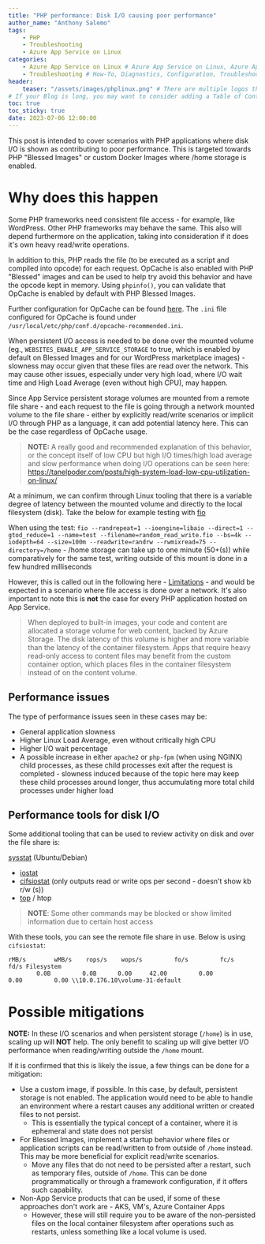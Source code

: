 ```yaml
---
title: "PHP performance: Disk I/O causing poor performance"
author_name: "Anthony Salemo"
tags:
    - PHP
    - Troubleshooting
    - Azure App Service on Linux
categories:
    - Azure App Service on Linux # Azure App Service on Linux, Azure App Service on Windows, Function App, Azure VM, Azure SDK
    - Troubleshooting # How-To, Diagnostics, Configuration, Troubleshooting, Performance
header:
    teaser: "/assets/images/phplinux.png" # There are multiple logos that can be used in "/assets/images" if you choose to add one.
# If your Blog is long, you may want to consider adding a Table of Contents by adding the following two settings.
toc: true
toc_sticky: true
date: 2023-07-06 12:00:00
---
```


This post is intended to cover scenarios with PHP applications where disk I/O is shown as contributing to poor performance. This is targeted towards PHP "Blessed Images" or custom Docker Images where /home storage is enabled.

# Why does this happen
Some PHP frameworks need consistent file access - for example, like WordPress. Other PHP frameworks may behave the same. This also will depend furthermore on the application, taking into consideration if it does it's own heavy read/write operations. 

In addition to this, PHP reads the file (to be executed as a script and compiled into opcode) for each request. OpCache is also enabled with PHP "Blessed" images and can be used to help try avoid this behavior and have the opcode kept in memory. Using `phpinfo()`, you can validate that OpCache is enabled by default with PHP Blessed Images. 

Further configuration for OpCache can be found [here](https://www.php.net/manual/en/book.opcache.php). The `.ini` file configured for OpCache is found under `/usr/local/etc/php/conf.d/opcache-recommended.ini`.

When persistent I/O access is needed to be done over the mounted volume (eg., `WEBSITES_ENABLE_APP_SERVICE_STORAGE` to true, which is enabled by default on Blessed Images and for our WordPress marketplace images) - slowness may occur given that these files are read over the network. This may cause other issues, especially under very high load, where I/O wait time and High Load Average (even without high CPU), may happen.

Since App Service persistent storage volumes are mounted from a remote file share - and each request to the file is going through a network mounted volume to the file share - either by explicitly read/write scenarios or implicit I/O through PHP as a language, it can add potential latency here. This can be the case regardless of OpCache usage.

> **NOTE:** A really good and recommended explanation of this behavior, or the concept itself of low CPU but high I/O times/high load average and slow performance when doing I/O operations can be seen here: https://tanelpoder.com/posts/high-system-load-low-cpu-utilization-on-linux/ 

At a minimum, we can confirm through Linux tooling that there is a variable degree of latency between the mounted volume and directly to the local filesystem (disk). Take the below for example testing with [fio](https://github.com/axboe/fio)

When using the test: `fio --randrepeat=1 --ioengine=libaio --direct=1 --gtod_reduce=1 --name=test --filename=random_read_write.fio --bs=4k --iodepth=64 --size=100m --readwrite=randrw --rwmixread=75 --directory=/home` - /home storage can take up to one minute (50+(s)) while comparatively for the same test, writing outside of this mount is done in a few hundred milliseconds

However, this is called out in the following here - [Limitations](https://learn.microsoft.com/en-us/azure/app-service/overview#limitations) - and would be expected in a scenario where file access is done over a network. It's also important to note this is **not** the case for every PHP application hosted on App Service.

> When deployed to built-in images, your code and content are allocated a storage volume for web content, backed by Azure Storage. The disk latency of this volume is higher and more variable than the latency of the container filesystem. Apps that require heavy read-only access to content files may benefit from the custom container option, which places files in the container filesystem instead of on the content volume.

## Performance issues 
The type of performance issues seen in these cases may be:
- General application slowness
- Higher Linux Load Average, even without critically high CPU
- Higher I/O wait percentage
- A possible increase in either `apache2` or `php-fpm` (when using NGINX) child processes, as these child processes exit after the request is completed - slowness induced because of the topic here may keep these child processes around longer, thus accumulating more total child processes under higher load 

## Performance tools for disk I/O
Some additional tooling that can be used to review activity on disk and over the file share is:

[sysstat](https://github.com/sysstat/sysstat) (Ubuntu/Debian)
  - [iostat](https://linux.die.net/man/1/iostat)
  - [cifsiostat](https://linux.die.net/man/1/cifsiostat) (only outputs read or write ops per second - doesn't show kb r/w (s))
  - [top](https://linux.die.net/man/1/top) / htop

> **NOTE**: Some other commands may be blocked or show limited information due to certain host access

With these tools, you can see the remote file share in use. Below is using `cifsiostat`:

```
rMB/s        wMB/s    rops/s    wops/s         fo/s         fc/s         fd/s Filesystem
        0.0B         0.0B      0.00     42.00         0.00         0.00         0.00 \\10.0.176.10\volume-31-default
```

# Possible mitigations
**NOTE:** In these I/O scenarios and when persistent storage (`/home`) is in use, scaling up will **NOT** help. The only benefit to scaling up will give better I/O performance when reading/writing outside the `/home` mount.

If it is confirmed that this is likely the issue, a few things can be done for a mitigation:

- Use a custom image, if possible. In this case, by default, persistent storage is not enabled. The application would need to be able to handle an environment where a restart causes any additional written or created files to not persist.
    - This is essentially the typical concept of a container, where it is ephemeral and state does not persist
- For Blessed Images, implement a startup behavior where files or application scripts can be read/written to from outside of `/home` instead. This may be more beneficial for explicit read/write scenarios. 
    - Move any files that do not need to be persisted after a restart, such as temporary files, outside of `/home`. This can be done programmatically or through a framework configuration, if it offers such capability.
- Non-App Service products that can be used, if some of these approaches don't work are - AKS, VM's, Azure Container Apps   
    - However, these will still require you to be aware of the non-persisted files on the local container filesystem after operations such as restarts, unless something like a local volume is used.
